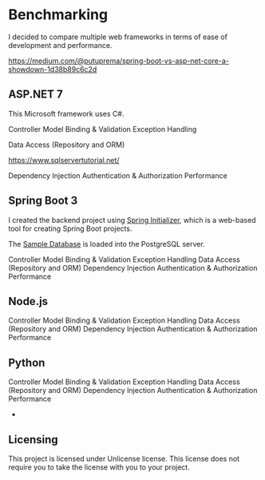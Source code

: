 # Benchmarking

I decided to compare multiple web frameworks in terms of ease of development and performance.


https://medium.com/@putuprema/spring-boot-vs-asp-net-core-a-showdown-1d38b89c6c2d

## ASP.NET 7

This Microsoft framework uses C#.

Controller
Model Binding & Validation
Exception Handling

Data Access (Repository and ORM)

https://www.sqlservertutorial.net/

Dependency Injection
Authentication & Authorization
Performance


## Spring Boot 3

I created the backend project using [Spring Initializer](https://start.spring.io/), which is a web-based tool for
creating Spring Boot projects.

The [Sample Database](https://www.postgresqltutorial.com/postgresql-getting-started/load-postgresql-sample-database/)
is loaded into the PostgreSQL server.


Controller
Model Binding & Validation
Exception Handling
Data Access (Repository and ORM)
Dependency Injection
Authentication & Authorization
Performance



## Node.js

Controller
Model Binding & Validation
Exception Handling
Data Access (Repository and ORM)
Dependency Injection
Authentication & Authorization
Performance



## Python

Controller
Model Binding & Validation
Exception Handling
Data Access (Repository and ORM)
Dependency Injection
Authentication & Authorization
Performance

-

## Licensing

This project is licensed under Unlicense license. This license does not require you to take the license with you to your project.
